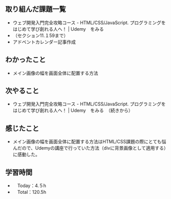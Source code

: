 ## 取り組んだ課題一覧
- ウェブ開発入門完全攻略コース - HTML/CSS/JavaScript. プログラミングをはじめて学び創れる人へ！ | Udemy　をみる
- （セクション11.１59まで）
- アドベントカレンダー記事作成

## わかったこと
- メイン画像の幅を画面全体に配置する方法

## 次やること
- ウェブ開発入門完全攻略コース - HTML/CSS/JavaScript. プログラミングをはじめて学び創れる人へ！ | Udemy　をみる　（続きから）

## 感じたこと
- メイン画像の幅を画面全体に配置する方法はHTML/CSS課題の際にとても悩んだので、Udemyの講座で行っていた方法（divに背景画像として適用する）に感動した。

## 学習時間
- 　Today：4.５h
- 　Total：120.5h
